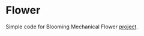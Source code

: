 # Flower

Simple code for Blooming Mechanical Flower [project](https://www.instructables.com/id/Ever-Blooming-Mechanical-Tulip/, "Project link").
